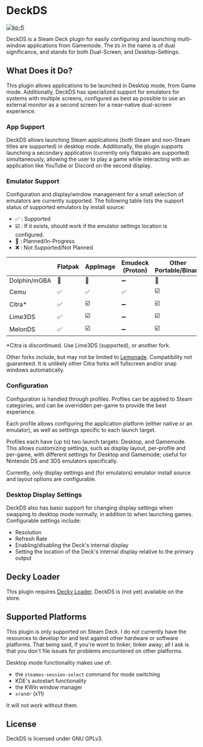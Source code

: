 # DeckDS 
[![ko-fi](https://ko-fi.com/img/githubbutton_sm.svg)](https://ko-fi.com/S6S7U6S4P)

DeckDS is a Steam Deck plugin for easily configuring and launching multi-window applications from Gamemode.
The `DS` in the name is of dual significance, and stands for both Dual-Screen, and Desktop-Settings.

## What Does it Do?

This plugin allows applications to be launched in Desktop mode, from Game mode. Additionally, DeckDS has specialized support for emulators for systems with multiple screens, configured as best as possible to use an external monitor as a second screen for a near-native dual-screen experience.

### App Support

DeckDS allows launching Steam applications (both Steam and non-Steam titles are supported) in desktop mode. Additionally, the plugin supports launching a secondary application (currently only flatpaks are supported) simultaneously, allowing the user to play a game while interacting with an application like YouTube or Discord on the second display.

### Emulator Support

Configuration and display/window management for a small selection of emulators are currently supported. The following table lists the support status of supported emulators by install source:

- ✅ : Supported
- ☑️  : If it exists, should work if the emulator settings location is configured. 
- 🚧 : Planned/In-Progress
- ❌ : Not Supported/Not Planned

|              | Flatpak  | AppImage | Emudeck (Proton) | Other Portable/Binary | RetroArch 
|--------------|----------|----------|------------------|-----------------------|-----------
| Dolphin/mGBA | 🚧       | 🚧       | ➖               |  🚧                  | ❌         
| Cemu         | ✅       | ✅       | ✅               | ☑️                    | ❌         
| Citra*        | ✅       | ☑️        | ➖               | ☑️                    | ❌   
| Lime3DS      | ✅       | ☑️        | ➖               | ☑️                    | ❌   
| MelonDS      | ✅       | ☑️        | ➖               | ☑️                    | ❌        


*Citra is discontinued. Use Lime3DS (supported), or another fork. 

Other forks include, but may not be limited to [Lemonade](https://github.com/Lemonade-emu/Lemonade). 
Compatibility not guaranteed. It is unlikely other Citra forks will fullscreen and/or snap windows automatically.

### Configuration 

Configuration is handled through profiles. Profiles can be applied to Steam categories, and can be overridden per-game to provide the best experience.

Each profile allows configuring the application platform (either native or an emulator), as well as settings specific to each launch target.

Profiles each have (up to) two launch targets: Desktop, and Gamemode. This allows customizing settings, such as display layout, per-profile and per-game, with different settings for Desktop and Gamemode; useful for Nintendo DS and 3DS emulators specifically.

Currently, only display settings and (for emulators) emulator install source and layout options are configurable.

### Desktop Display Settings

DeckDS also has basic support for changing display settings when swapping to desktop mode normally, in addition to when launching games. Configurable settings include:
- Resolution
- Refresh Rate
- Enabling/disabling the Deck's internal display
- Setting the location of the Deck's internal display relative to the primary output

## Decky Loader

This plugin requires [Decky Loader](https://github.com/SteamDeckHomebrew/decky-loader). DeckDS is (not yet) available on the store.

## Supported Platforms

This plugin is only supported on Steam Deck. I do not currently have the resources to develop for and test against other hardware or software platforms. That being said, if you're wont to tinker, tinker away; all I ask is that you don't file issues for problems encountered on other platforms. 

Desktop mode functionality makes use of:

- the `steamos-session-select` command for mode switching
- KDE's autostart functionality
- the KWin window manager
- `xrandr` (x11)

It will not work without them.

## License

DeckDS is licensed under GNU GPLv3.
